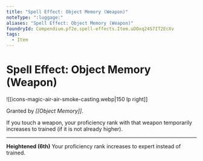 ```yaml
---
title: "Spell Effect: Object Memory (Weapon)"
noteType: ":luggage:"
aliases: "Spell Effect: Object Memory (Weapon)"
foundryId: Compendium.pf2e.spell-effects.Item.uDOxq24S7IT2EcXv
tags:
  - Item
---
```


# Spell Effect: Object Memory (Weapon)
![[icons-magic-air-air-smoke-casting.webp|150 lp right]]

Granted by _[[Object Memory]]_.

If you touch a weapon, your proficiency rank with that weapon temporarily increases to trained (if it is not already higher).

* * *

**Heightened (6th)** Your proficiency rank increases to expert instead of trained.
